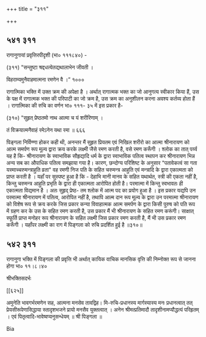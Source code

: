 +++
title = "३११"

+++


## ५४१ ३११
रागानुगायां प्रवृत्तिरपीदृशी (भा० १११८४०) - 

(३११) "सन्तुष्टा श्रद्दधत्येतद्यथालाभेन जीवती । 

विहराम्यमुनैवाहमात्मना रमणेन वै ।” १००० 

रागात्मिका भक्ति में उक्त क्रम की अपेक्षा है । अर्थात् रागात्मक भक्त का जो आनुगत्य स्वीकार किया हैं, उस के पक्ष में रागात्मक भक्त की परिपाटी का जो क्रम है, उस क्रम का अनुशीलन करना अवश्य कर्तव्य होता हैं । रागात्मिका की रुचि का वर्णन भा० १११- ३५ में इस प्रकार है- 

(३१०) "सुहृत् प्रेष्ठतमो नाथ आत्मा च यं शरीरिणाम् । 

तं विक्रयात्मनैवाहं रमेऽनेन यथा रमा ॥ ६६६ 

पिङ्गला निर्विण्णा होकर कही थी, अनन्तर मैं सुहृत प्रियतम एवं निखिल शरीरो का आत्मा श्रीनारायण को आत्म समर्पण रूप मूल्य द्वारा क्रय करके लक्ष्मी जैसे रमण करती है, वसे रमण करूँगी । श्लोक का तात् पर्य्य यह है कि- श्रीनारायण के स्वाभाविक सौहृद्यादि धर्म के द्वारा स्वाभाविक पतित्व स्थापन कर श्रीनारायण भिन्न अन्य सब का औपाधिक पतित्व समझाया गया है। कारण, छन्दोग्य परिशिष्ट के अनुसार "पतावेकत्वं सा गता यस्माच्चरुमन्त्राहुति व्रता" वह रमणी निज पति के सहित चरुमन्त्र आहुति एवं मन्त्रादि के द्वारा एकात्मता को प्राप्त करती है । यहाँ पर सुस्पष्ट हुआ है कि - देहाभि मानी मानव के सहित यथार्थत, स्त्री की एकता नहीं है, किन्तु चरुमन्त्र आहुति प्रभृति के द्वारा ही एकात्मता आरोपित होती है। परमात्मा में किन्तु स्वभावतः ही एकात्मता विद्यमान है । अतः सुहृद् प्रेष्ठ- तम श्लोक में आत्म पद का प्रयोग हुआ है । इस प्रकार यद्यपि उन परमात्मा श्रीनारायण में पतित्व, आरोपित नहीं है, तथापि आत्म दान रूप मूल्य के द्वारा उन परमात्मा श्रीनारायण को विशेष रूप से क्रय करके जिस प्रकार कन्या विवाहात्मक आत्म समर्पण के द्वारा किसी पुरुष को पति रूप में ग्रहण कर के उस के सहित रमण करती है, उस प्रकार मैं भी श्रीनारायण के सहित रमण करूंगी। साक्षात् स्फूर्ति प्राप्त मनोहर रूप श्रीनारायण के सहित लक्ष्मी जिस प्रकार रमण करती है, मैं भी उस प्रकार रमण करूँगी । यहाँपर लक्ष्मी का राग में पिङ्गला को रुचि प्रदर्शित हुई है ॥३१०॥ 


## ५४२ ३११
रागानुगा भक्ति में पिङ्गला की प्रवृत्ति भी अर्थात् कायिक वाचिक मानसिक वृत्ति की निम्नोक्त रूप से जानना होगा भा० ११।८।४० 

श्रीभक्तिसदर्भः 

[[६२५]]

अमुनेति भावगर्भरमणेन सह, आत्मना मनसेव तावद्विह। मि-रुचि-प्रधानस्य मार्गस्यास्य मनः प्रधानत्वात् तत् प्रेयसीरूपेणासिद्धाया स्तादृशभजने प्रायो मनसैव युक्तत्वात् । अनेन श्रीमत्प्रतिमादौ तादृशीनामप्यौद्धत्यं परिहृतम् । एवं पितृत्वादि-भावेष्वप्यनुसन्धेयम् ॥ श्री पिङ्गला ॥ 

Bia 
